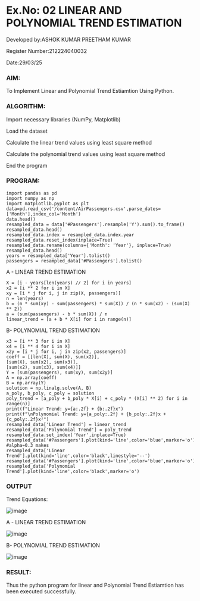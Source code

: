 # Ex.No: 02 LINEAR AND POLYNOMIAL TREND ESTIMATION
Developed by:ASHOK KUMAR PREETHAM KUMAR

Register Number:212224040032

Date:29/03/25

### AIM:
To Implement Linear and Polynomial Trend Estiamtion Using Python.

### ALGORITHM:
Import necessary libraries (NumPy, Matplotlib)

Load the dataset

Calculate the linear trend values using least square method

Calculate the polynomial trend values using least square method

End the program
### PROGRAM:
```
import pandas as pd
import numpy as np
import matplotlib.pyplot as plt
data=pd.read_csv('/content/AirPassengers.csv',parse_dates=['Month'],index_col='Month')
data.head()
resampled_data = data['#Passengers'].resample('Y').sum().to_frame()
resampled_data.head()
resampled_data.index = resampled_data.index.year
resampled_data.reset_index(inplace=True)
resampled_data.rename(columns={'Month': 'Year'}, inplace=True)
resampled_data.head()
years = resampled_data['Year'].tolist()
passengers = resampled_data['#Passengers'].tolist()
```

A - LINEAR TREND ESTIMATION
```
X = [i - years[len(years) // 2] for i in years]
x2 = [i ** 2 for i in X]
xy = [i * j for i, j in zip(X, passengers)]
n = len(years)
b = (n * sum(xy) - sum(passengers) * sum(X)) / (n * sum(x2) - (sum(X) ** 2))
a = (sum(passengers) - b * sum(X)) / n
linear_trend = [a + b * X[i] for i in range(n)]
```

B- POLYNOMIAL TREND ESTIMATION
```
x3 = [i ** 3 for i in X]
x4 = [i ** 4 for i in X]
x2y = [i * j for i, j in zip(x2, passengers)]
coeff = [[len(X), sum(X), sum(x2)],
[sum(X), sum(x2), sum(x3)],
[sum(x2), sum(x3), sum(x4)]]
Y = [sum(passengers), sum(xy), sum(x2y)]
A = np.array(coeff)
B = np.array(Y)
solution = np.linalg.solve(A, B)
a_poly, b_poly, c_poly = solution
poly_trend = [a_poly + b_poly * X[i] + c_poly * (X[i] ** 2) for i in range(n)]
print(f"Linear Trend: y={a:.2f} + {b:.2f}x")
print(f"\nPolynomial Trend: y={a_poly:.2f} + {b_poly:.2f}x + {c_poly:.2f}x²")
resampled_data['Linear Trend'] = linear_trend
resampled_data['Polynomial Trend'] = poly_trend
resampled_data.set_index('Year',inplace=True)
resampled_data['#Passengers'].plot(kind='line',color='blue',marker='o') #alpha=0.3 makes
resampled_data['Linear Trend'].plot(kind='line',color='black',linestyle='--')
resampled_data['#Passengers'].plot(kind='line',color='blue',marker='o')
resampled_data['Polynomial Trend'].plot(kind='line',color='black',marker='o')
```

### OUTPUT

Trend Equations:

![image](https://github.com/user-attachments/assets/a4d917db-f1de-4228-ac76-2bde02d74d55)

A - LINEAR TREND ESTIMATION

![image](https://github.com/user-attachments/assets/2326dc4a-c795-4fee-88d7-feb8dfea4555)


B- POLYNOMIAL TREND ESTIMATION

![image](https://github.com/user-attachments/assets/0a972d39-22a1-42b9-9b89-06e78eb49050)


### RESULT:
Thus the python program for linear and Polynomial Trend Estiamtion has been executed successfully.
